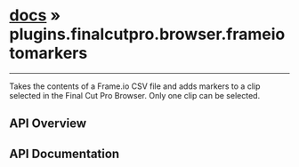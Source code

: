 # [docs](index.md) » plugins.finalcutpro.browser.frameiotomarkers
---

Takes the contents of a Frame.io CSV file and adds markers to a clip
selected in the Final Cut Pro Browser. Only one clip can be selected.

## API Overview

## API Documentation


